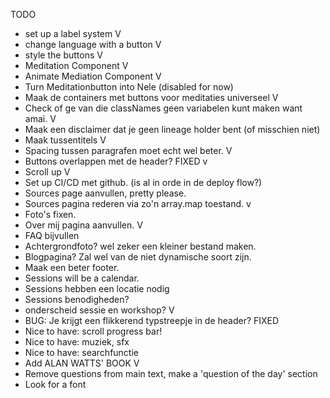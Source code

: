 TODO
- set up a label system V
- change language with a button V
- style the buttons V
- Meditation Component V
- Animate Mediation Component V
- Turn Meditationbutton into Nele (disabled for now)
- Maak de containers met buttons voor meditaties universeel V
- Check of ge van die classNames geen variabelen kunt maken want amai. V  
- Maak een disclaimer dat je geen lineage holder bent (of misschien niet)
- Maak tussentitels V
- Spacing tussen paragrafen moet echt wel beter. V
- Buttons overlappen met de header? FIXED v
- Scroll up V
- Set up CI/CD met github. (is al in orde in de deploy flow?)
- Sources page aanvullen, pretty please.
- Sources pagina rederen via zo'n array.map toestand. v
- Foto's fixen. 
- Over mij pagina aanvullen. V
- FAQ bijvullen
- Achtergrondfoto? wel zeker een kleiner bestand maken. 
- Blogpagina? Zal wel van de niet dynamische soort zijn.
- Maak een beter footer.
- Sessions will be a calendar. 
- Sessions hebben een locatie nodig
- Sessions benodigheden?
- onderscheid sessie en workshop? V
- BUG: Je krijgt een flikkerend typstreepje in de header? FIXED
- Nice to have: scroll progress bar!
- Nice to have: muziek, sfx
- Nice to have: searchfunctie
- Add ALAN WATTS' BOOK V
- Remove questions from main text, make a 'question of the day' section
- Look for a font

